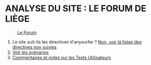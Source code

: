 # ANALYSE DU SITE : LE FORUM DE LIÈGE
> [Le Forum](https://www.leforum.be/)




1. Le site suit-ils les directives d'anysurfer ? [Non, voir la listes des directives non suivies](./directives_anysurfer/)
2. [Voir les scénarios](./test_utilisateurs/scenarios.md)
3. [Commentaires et notes sur les Tests Utilisateurs](./test_utilisateurs/)

